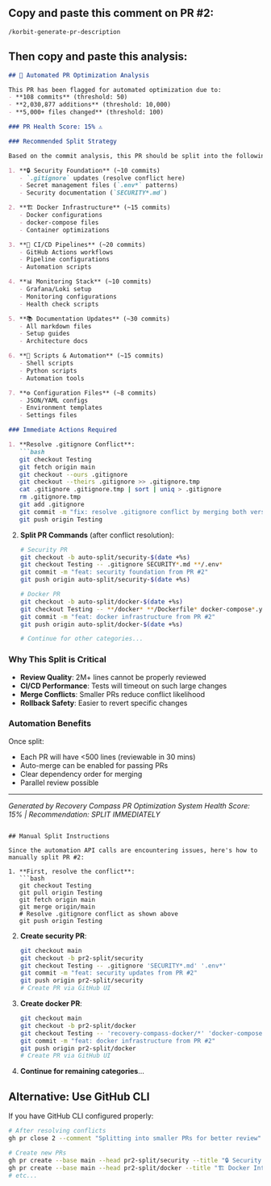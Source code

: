 ## Copy and paste this comment on PR #2:

```
/korbit-generate-pr-description
```

## Then copy and paste this analysis:

```markdown
## 🚀 Automated PR Optimization Analysis

This PR has been flagged for automated optimization due to:
- **108 commits** (threshold: 50)
- **2,030,877 additions** (threshold: 10,000)
- **5,000+ files changed** (threshold: 100)

### PR Health Score: 15% ⚠️

### Recommended Split Strategy

Based on the commit analysis, this PR should be split into the following focused PRs:

1. **🔒 Security Foundation** (~10 commits)
   - `.gitignore` updates (resolve conflict here)
   - Secret management files (`.env*` patterns)
   - Security documentation (`SECURITY*.md`)

2. **🏗️ Docker Infrastructure** (~15 commits)
   - Docker configurations
   - docker-compose files
   - Container optimizations

3. **🔄 CI/CD Pipelines** (~20 commits)
   - GitHub Actions workflows
   - Pipeline configurations
   - Automation scripts

4. **📊 Monitoring Stack** (~10 commits)
   - Grafana/Loki setup
   - Monitoring configurations
   - Health check scripts

5. **📚 Documentation Updates** (~30 commits)
   - All markdown files
   - Setup guides
   - Architecture docs

6. **🔧 Scripts & Automation** (~15 commits)
   - Shell scripts
   - Python scripts
   - Automation tools

7. **⚙️ Configuration Files** (~8 commits)
   - JSON/YAML configs
   - Environment templates
   - Settings files

### Immediate Actions Required

1. **Resolve .gitignore Conflict**:
   ```bash
   git checkout Testing
   git fetch origin main
   git checkout --ours .gitignore
   git checkout --theirs .gitignore >> .gitignore.tmp
   cat .gitignore .gitignore.tmp | sort | uniq > .gitignore
   rm .gitignore.tmp
   git add .gitignore
   git commit -m "fix: resolve .gitignore conflict by merging both versions"
   git push origin Testing
   ```

2. **Split PR Commands** (after conflict resolution):
   ```bash
   # Security PR
   git checkout -b auto-split/security-$(date +%s)
   git checkout Testing -- .gitignore SECURITY*.md **/.env*
   git commit -m "feat: security foundation from PR #2"
   git push origin auto-split/security-$(date +%s)

   # Docker PR
   git checkout -b auto-split/docker-$(date +%s)
   git checkout Testing -- **/docker* **/Dockerfile* docker-compose*.yml
   git commit -m "feat: docker infrastructure from PR #2"
   git push origin auto-split/docker-$(date +%s)

   # Continue for other categories...
   ```

### Why This Split is Critical

- **Review Quality**: 2M+ lines cannot be properly reviewed
- **CI/CD Performance**: Tests will timeout on such large changes
- **Merge Conflicts**: Smaller PRs reduce conflict likelihood
- **Rollback Safety**: Easier to revert specific changes

### Automation Benefits

Once split:
- Each PR will have <500 lines (reviewable in 30 mins)
- Auto-merge can be enabled for passing PRs
- Clear dependency order for merging
- Parallel review possible

---
*Generated by Recovery Compass PR Optimization System*
*Health Score: 15% | Recommendation: SPLIT IMMEDIATELY*
```

## Manual Split Instructions

Since the automation API calls are encountering issues, here's how to manually split PR #2:

1. **First, resolve the conflict**:
   ```bash
   git checkout Testing
   git pull origin Testing
   git fetch origin main
   git merge origin/main
   # Resolve .gitignore conflict as shown above
   git push origin Testing
   ```

2. **Create security PR**:
   ```bash
   git checkout main
   git checkout -b pr2-split/security
   git checkout Testing -- .gitignore 'SECURITY*.md' '.env*'
   git commit -m "feat: security updates from PR #2"
   git push origin pr2-split/security
   # Create PR via GitHub UI
   ```

3. **Create docker PR**:
   ```bash
   git checkout main
   git checkout -b pr2-split/docker
   git checkout Testing -- 'recovery-compass-docker/*' 'docker-compose*.yml' '**/Dockerfile*'
   git commit -m "feat: docker infrastructure from PR #2"
   git push origin pr2-split/docker
   # Create PR via GitHub UI
   ```

4. **Continue for remaining categories**...

## Alternative: Use GitHub CLI

If you have GitHub CLI configured properly:

```bash
# After resolving conflicts
gh pr close 2 --comment "Splitting into smaller PRs for better review"

# Create new PRs
gh pr create --base main --head pr2-split/security --title "🔒 Security Updates (Part of #2)" --body "Security foundation extracted from #2"
gh pr create --base main --head pr2-split/docker --title "🏗️ Docker Infrastructure (Part of #2)" --body "Docker setup extracted from #2"
# etc...
